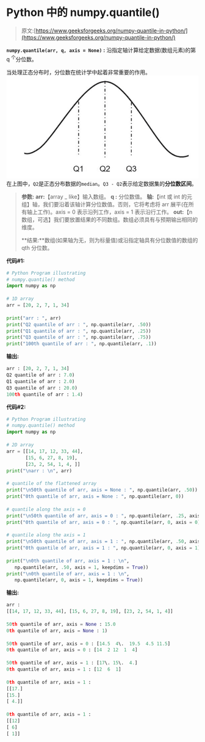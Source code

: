 # Python 中的 numpy.quantile()

> 原文:[https://www.geeksforgeeks.org/numpy-quantile-in-python/](https://www.geeksforgeeks.org/numpy-quantile-in-python/)

**`numpy.quantile(arr, q, axis = None)` :** 沿指定轴计算给定数据(数组元素)的第 q <sup>个</sup>分位数。

当处理正态分布时，分位数在统计学中起着非常重要的作用。
![](img/a50f8c8714504ca52b2a4a8fab283e59.png)
在上图中，`Q2`是正态分布数据的`median`。`Q3 - Q2`表示给定数据集的**分位数区间**。

> **参数:**
> **arr:**【array _ like】输入数组。
> **q :** 分位数值。
> **轴:**【int 或 int 的元组】轴，我们要沿着该轴计算分位数值。否则，它将考虑将 arr 展平(在所有轴上工作)。axis = 0 表示沿列工作，axis = 1 表示沿行工作。
> **out:**【n 数组，可选】我们要放置结果的不同数组。数组必须具有与预期输出相同的维度。
> 
> **结果:**数组(如果轴为无，则为标量值)或沿指定轴具有分位数值的数组的 qth 分位数。

**代码#1:**

```py
# Python Program illustrating 
# numpy.quantile() method 
import numpy as np

# 1D array 
arr = [20, 2, 7, 1, 34]

print("arr : ", arr) 
print("Q2 quantile of arr : ", np.quantile(arr, .50))
print("Q1 quantile of arr : ", np.quantile(arr, .25))
print("Q3 quantile of arr : ", np.quantile(arr, .75))
print("100th quantile of arr : ", np.quantile(arr, .1)) 

```

**输出:**

```py
arr : [20, 2, 7, 1, 34]
Q2 quantile of arr : 7.0)
Q1 quantile of arr : 2.0)
Q3 quantile of arr : 20.0)
100th quantile of arr : 1.4)

```

**代码#2:**

```py
# Python Program illustrating 
# numpy.quantile() method 
import numpy as np

# 2D array 
arr = [[14, 17, 12, 33, 44],  
       [15, 6, 27, 8, 19], 
       [23, 2, 54, 1, 4, ]] 
print("\narr : \n", arr) 

# quantile of the flattened array 
print("\n50th quantile of arr, axis = None : ", np.quantile(arr, .50)) 
print("0th quantile of arr, axis = None : ", np.quantile(arr, 0)) 

# quantile along the axis = 0 
print("\n50th quantile of arr, axis = 0 : ", np.quantile(arr, .25, axis = 0)) 
print("0th quantile of arr, axis = 0 : ", np.quantile(arr, 0, axis = 0)) 

# quantile along the axis = 1 
print("\n50th quantile of arr, axis = 1 : ", np.quantile(arr, .50, axis = 1)) 
print("0th quantile of arr, axis = 1 : ", np.quantile(arr, 0, axis = 1)) 

print("\n0th quantile of arr, axis = 1 : \n", 
   np.quantile(arr, .50, axis = 1, keepdims = True))
print("\n0th quantile of arr, axis = 1 : \n", 
   np.quantile(arr, 0, axis = 1, keepdims = True))
```

**输出:**

```py
arr : 
[[14, 17, 12, 33, 44], [15, 6, 27, 8, 19], [23, 2, 54, 1, 4]]

50th quantile of arr, axis = None : 15.0
0th quantile of arr, axis = None : 1)

50th quantile of arr, axis = 0 : [14.5  4\.  19.5  4.5 11.5]
0th quantile of arr, axis = 0 : [14  2 12  1  4]

50th quantile of arr, axis = 1 : [17\. 15\.  4.]
0th quantile of arr, axis = 1 : [12  6  1]

0th quantile of arr, axis = 1 : 
[[17.]
[15.]
[ 4.]]

0th quantile of arr, axis = 1 : 
[[12]
[ 6]
[ 1]]

```